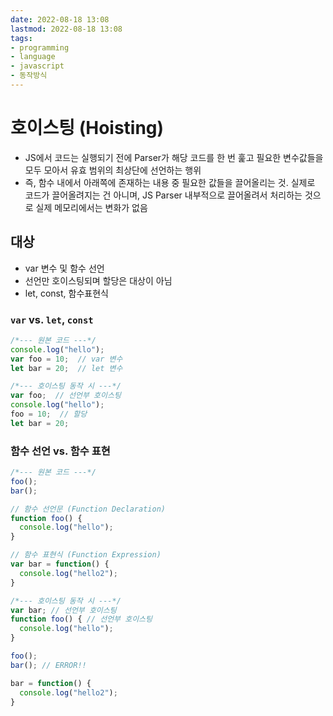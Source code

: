 ```yaml
---
date: 2022-08-18 13:08
lastmod: 2022-08-18 13:08
tags:
- programming
- language
- javascript
- 동작방식
---
```


# 호이스팅 (Hoisting)

- JS에서 코드는 실행되기 전에 Parser가 해당 코드를 한 번 훑고 필요한 변수값들을 모두 모아서 유효 범위의 최상단에 선언하는 행위
- 즉, 함수 내에서 아래쪽에 존재하는 내용 중 필요한 값들을 끌어올리는 것. 실제로 코드가 끌어올려지는 건 아니며, JS Parser 내부적으로 끌어올려서 처리하는 것으로 실제 메모리에서는 변화가 없음

## 대상

- var 변수 및 함수 선언
- 선언만 호이스팅되며 할당은 대상이 아님
- let, const, 함수표현식

###  `var` vs. `let`, `const`
```Javascript
/*--- 원본 코드 ---*/
console.log("hello");
var foo = 10;  // var 변수
let bar = 20;  // let 변수

/*--- 호이스팅 동작 시 ---*/
var foo;  // 선언부 호이스팅
console.log("hello");
foo = 10;  // 할당
let bar = 20;
```

### 함수 선언 vs. 함수 표현
```Javascript
/*--- 원본 코드 ---*/
foo();
bar();

// 함수 선언문 (Function Declaration)
function foo() {
  console.log("hello");
}

// 함수 표현식 (Function Expression)
var bar = function() {
  console.log("hello2");
}

/*--- 호이스팅 동작 시 ---*/
var bar; // 선언부 호이스팅
function foo() { // 선언부 호이스팅
  console.log("hello");
}

foo();
bar(); // ERROR!!

bar = function() {
  console.log("hello2");
}
```